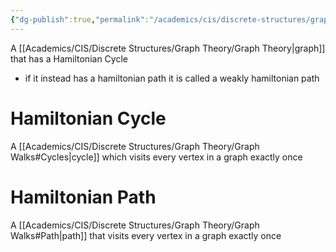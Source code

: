 ```yaml
---
{"dg-publish":true,"permalink":"/academics/cis/discrete-structures/graph-theory/hamiltonian-graphs/","created":"2024-04-02T17:06:48.931-04:00","updated":"2025-07-08T10:47:55.344-04:00"}
---
```


A [[Academics/CIS/Discrete Structures/Graph Theory/Graph Theory\|graph]] that has a Hamiltonian Cycle
- if it instead has a hamiltonian path it is called a weakly hamiltonian path
# Hamiltonian Cycle
A [[Academics/CIS/Discrete Structures/Graph Theory/Graph Walks#Cycles\|cycle]] which visits every vertex in a graph exactly once
# Hamiltonian Path
A [[Academics/CIS/Discrete Structures/Graph Theory/Graph Walks#Path\|path]] that visits every vertex in a graph exactly once